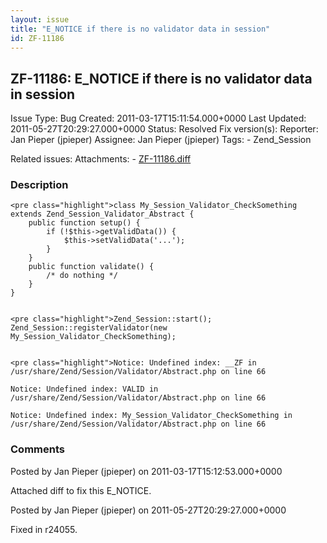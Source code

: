 ```yaml
---
layout: issue
title: "E_NOTICE if there is no validator data in session"
id: ZF-11186
---
```


ZF-11186: E\_NOTICE if there is no validator data in session
------------------------------------------------------------

 Issue Type: Bug Created: 2011-03-17T15:11:54.000+0000 Last Updated: 2011-05-27T20:29:27.000+0000 Status: Resolved Fix version(s): 
 Reporter:  Jan Pieper (jpieper)  Assignee:  Jan Pieper (jpieper)  Tags: - Zend\_Session
 
 Related issues: 
 Attachments: - [ZF-11186.diff](/issues/secure/attachment/13790/ZF-11186.diff)
 
### Description

 
    <pre class="highlight">class My_Session_Validator_CheckSomething extends Zend_Session_Validator_Abstract {
        public function setup() {
            if (!$this->getValidData()) {
                $this->setValidData('...');
            }
        }
        public function validate() {
            /* do nothing */
        }
    }

 
    <pre class="highlight">Zend_Session::start();
    Zend_Session::registerValidator(new My_Session_Validator_CheckSomething);

 
    <pre class="highlight">Notice: Undefined index: __ZF in /usr/share/Zend/Session/Validator/Abstract.php on line 66
    
    Notice: Undefined index: VALID in /usr/share/Zend/Session/Validator/Abstract.php on line 66
    
    Notice: Undefined index: My_Session_Validator_CheckSomething in /usr/share/Zend/Session/Validator/Abstract.php on line 66

 

 

### Comments

Posted by Jan Pieper (jpieper) on 2011-03-17T15:12:53.000+0000

Attached diff to fix this E\_NOTICE.

 

 

Posted by Jan Pieper (jpieper) on 2011-05-27T20:29:27.000+0000

Fixed in r24055.

 

 